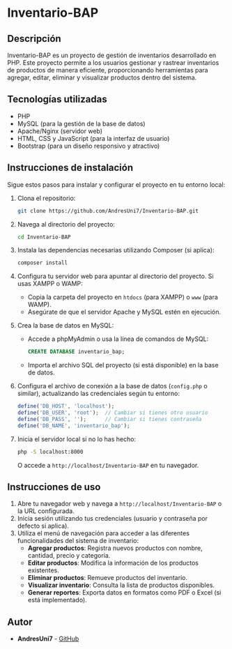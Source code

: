 # Inventario-BAP

## Descripción
Inventario-BAP es un proyecto de gestión de inventarios desarrollado en PHP. Este proyecto permite a los usuarios gestionar y rastrear inventarios de productos de manera eficiente, proporcionando herramientas para agregar, editar, eliminar y visualizar productos dentro del sistema.

## Tecnologías utilizadas
- PHP
- MySQL (para la gestión de la base de datos)
- Apache/Nginx (servidor web)
- HTML, CSS y JavaScript (para la interfaz de usuario)
- Bootstrap (para un diseño responsivo y atractivo)

## Instrucciones de instalación
Sigue estos pasos para instalar y configurar el proyecto en tu entorno local:

1. Clona el repositorio:
    ```bash
    git clone https://github.com/AndresUni7/Inventario-BAP.git
    ```

2. Navega al directorio del proyecto:
    ```bash
    cd Inventario-BAP
    ```

3. Instala las dependencias necesarias utilizando Composer (si aplica):
    ```bash
    composer install
    ```

4. Configura tu servidor web para apuntar al directorio del proyecto. Si usas XAMPP o WAMP:
   - Copia la carpeta del proyecto en `htdocs` (para XAMPP) o `www` (para WAMP).
   - Asegúrate de que el servidor Apache y MySQL estén en ejecución.

5. Crea la base de datos en MySQL:
   - Accede a phpMyAdmin o usa la línea de comandos de MySQL:
     ```sql
     CREATE DATABASE inventario_bap;
     ```
   - Importa el archivo SQL del proyecto (si está disponible) en la base de datos.

6. Configura el archivo de conexión a la base de datos (`config.php` o similar), actualizando las credenciales según tu entorno:
    ```php
    define('DB_HOST', 'localhost');
    define('DB_USER', 'root');  // Cambiar si tienes otro usuario
    define('DB_PASS', '');      // Cambiar si tienes contraseña
    define('DB_NAME', 'inventario_bap');
    ```

7. Inicia el servidor local si no lo has hecho:
    ```bash
    php -S localhost:8000
    ```
    O accede a `http://localhost/Inventario-BAP` en tu navegador.

## Instrucciones de uso
1. Abre tu navegador web y navega a `http://localhost/Inventario-BAP` o la URL configurada.
2. Inicia sesión utilizando tus credenciales (usuario y contraseña por defecto si aplica).
3. Utiliza el menú de navegación para acceder a las diferentes funcionalidades del sistema de inventario:
   - **Agregar productos**: Registra nuevos productos con nombre, cantidad, precio y categoría.
   - **Editar productos**: Modifica la información de los productos existentes.
   - **Eliminar productos**: Remueve productos del inventario.
   - **Visualizar inventario**: Consulta la lista de productos disponibles.
   - **Generar reportes**: Exporta datos en formatos como PDF o Excel (si está implementado).
## Autor
- **AndresUni7** - [GitHub](https://github.com/AndresUni7)
